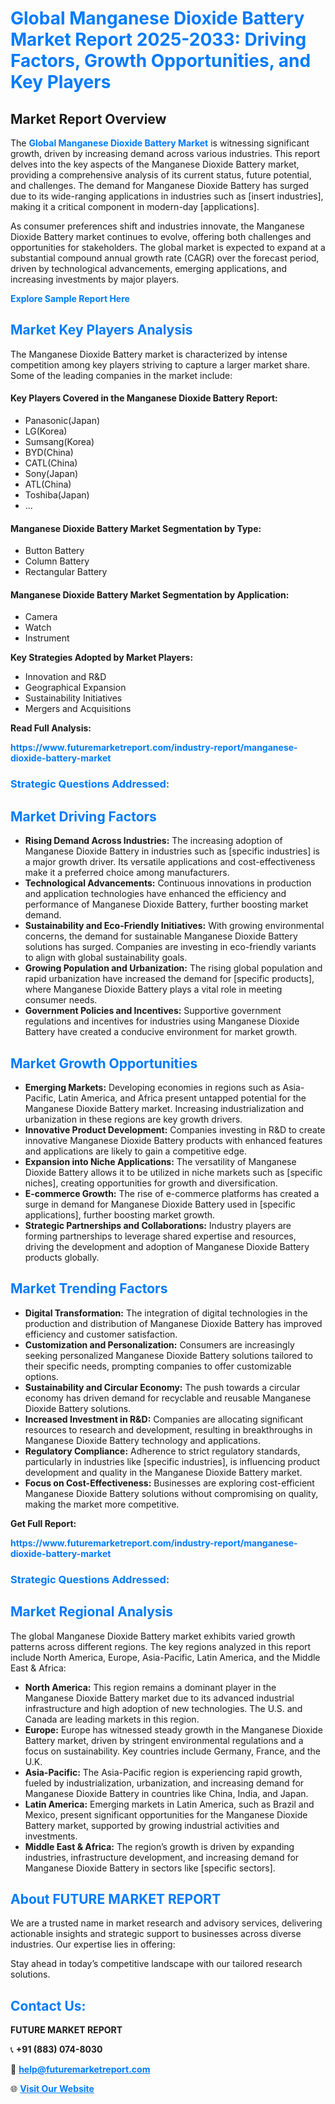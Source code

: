 <h1 style="color: #007BFF;">Global Manganese Dioxide Battery Market Report 2025-2033: Driving Factors, Growth Opportunities, and Key Players</h1>

<section id="overview">
<h2>Market Report Overview</h2>
<p>The <a href="https://www.futuremarketreport.com/industry-report/manganese-dioxide-battery-market" style="color: #007BFF; text-decoration: none;"><strong>Global Manganese Dioxide Battery Market</strong></a> is witnessing significant growth, driven by increasing demand across various industries. This report delves into the key aspects of the Manganese Dioxide Battery market, providing a comprehensive analysis of its current status, future potential, and challenges. The demand for Manganese Dioxide Battery has surged due to its wide-ranging applications in industries such as [insert industries], making it a critical component in modern-day [applications].</p>
<p>As consumer preferences shift and industries innovate, the Manganese Dioxide Battery market continues to evolve, offering both challenges and opportunities for stakeholders. The global market is expected to expand at a substantial compound annual growth rate (CAGR) over the forecast period, driven by technological advancements, emerging applications, and increasing investments by major players.</p>
</section>

<section id="overview">
<p><a href="https://www.futuremarketreport.com/request-sample/reportId=102939" style="color: #007BFF; text-decoration: none;"><strong>Explore Sample Report Here</strong></a></p>
</section>

<section id="key-players">
<h2 style="color: #007BFF;">Market Key Players Analysis</h2>
<p>The Manganese Dioxide Battery market is characterized by intense competition among key players striving to capture a larger market share. Some of the leading companies in the market include:</p>
<h4>Key Players Covered in the Manganese Dioxide Battery Report:</h4>
<ul><li>Panasonic(Japan)</li><li>LG(Korea)</li><li>Sumsang(Korea)</li><li>BYD(China)</li><li>CATL(China)</li><li>Sony(Japan)</li><li>ATL(China)</li><li>Toshiba(Japan)</li><li>...</li></ul>
<h4>Manganese Dioxide Battery Market Segmentation by Type:</h4>
<ul><li>Button Battery</li><li>Column Battery</li><li>Rectangular Battery</li></ul>

<h4>Manganese Dioxide Battery Market Segmentation by Application:</h4>
<ul><li>Camera</li><li>Watch</li><li>Instrument</li></ul>
<p><strong>Key Strategies Adopted by Market Players:</strong></p>
<ul>
<li>Innovation and R&D</li>
<li>Geographical Expansion</li>
<li>Sustainability Initiatives</li>
<li>Mergers and Acquisitions</li>
</ul>
</section>

<section>
<p><strong>Read Full Analysis: </strong></p><a href="https://www.futuremarketreport.com/industry-report/manganese-dioxide-battery-market" style="color: #007BFF; text-decoration: none;"><strong>https://www.futuremarketreport.com/industry-report/manganese-dioxide-battery-market</strong></a>
<h3 style="color: #007BFF;">Strategic Questions Addressed:</h3>
</section>

<section id="driving-factors">
<h2 style="color: #007BFF;">Market Driving Factors</h2>
<ul>
<li><strong>Rising Demand Across Industries:</strong> The increasing adoption of Manganese Dioxide Battery in industries such as [specific industries] is a major growth driver. Its versatile applications and cost-effectiveness make it a preferred choice among manufacturers.</li>
<li><strong>Technological Advancements:</strong> Continuous innovations in production and application technologies have enhanced the efficiency and performance of Manganese Dioxide Battery, further boosting market demand.</li>
<li><strong>Sustainability and Eco-Friendly Initiatives:</strong> With growing environmental concerns, the demand for sustainable Manganese Dioxide Battery solutions has surged. Companies are investing in eco-friendly variants to align with global sustainability goals.</li>
<li><strong>Growing Population and Urbanization:</strong> The rising global population and rapid urbanization have increased the demand for [specific products], where Manganese Dioxide Battery plays a vital role in meeting consumer needs.</li>
<li><strong>Government Policies and Incentives:</strong> Supportive government regulations and incentives for industries using Manganese Dioxide Battery have created a conducive environment for market growth.</li>
</ul>
</section>

<section id="growth-opportunities">
<h2 style="color: #007BFF;">Market Growth Opportunities</h2>
<ul>
<li><strong>Emerging Markets:</strong> Developing economies in regions such as Asia-Pacific, Latin America, and Africa present untapped potential for the Manganese Dioxide Battery market. Increasing industrialization and urbanization in these regions are key growth drivers.</li>
<li><strong>Innovative Product Development:</strong> Companies investing in R&D to create innovative Manganese Dioxide Battery products with enhanced features and applications are likely to gain a competitive edge.</li>
<li><strong>Expansion into Niche Applications:</strong> The versatility of Manganese Dioxide Battery allows it to be utilized in niche markets such as [specific niches], creating opportunities for growth and diversification.</li>
<li><strong>E-commerce Growth:</strong> The rise of e-commerce platforms has created a surge in demand for Manganese Dioxide Battery used in [specific applications], further boosting market growth.</li>
<li><strong>Strategic Partnerships and Collaborations:</strong> Industry players are forming partnerships to leverage shared expertise and resources, driving the development and adoption of Manganese Dioxide Battery products globally.</li>
</ul>
</section>

<section id="trending-factors">
<h2 style="color: #007BFF;">Market Trending Factors</h2>
<ul>
<li><strong>Digital Transformation:</strong> The integration of digital technologies in the production and distribution of Manganese Dioxide Battery has improved efficiency and customer satisfaction.</li>
<li><strong>Customization and Personalization:</strong> Consumers are increasingly seeking personalized Manganese Dioxide Battery solutions tailored to their specific needs, prompting companies to offer customizable options.</li>
<li><strong>Sustainability and Circular Economy:</strong> The push towards a circular economy has driven demand for recyclable and reusable Manganese Dioxide Battery solutions.</li>
<li><strong>Increased Investment in R&D:</strong> Companies are allocating significant resources to research and development, resulting in breakthroughs in Manganese Dioxide Battery technology and applications.</li>
<li><strong>Regulatory Compliance:</strong> Adherence to strict regulatory standards, particularly in industries like [specific industries], is influencing product development and quality in the Manganese Dioxide Battery market.</li>
<li><strong>Focus on Cost-Effectiveness:</strong> Businesses are exploring cost-efficient Manganese Dioxide Battery solutions without compromising on quality, making the market more competitive.</li>
</ul>
</section>

<section>
<p><strong>Get Full Report: </strong></p><a href="https://www.futuremarketreport.com/industry-report/manganese-dioxide-battery-market" style="color: #007BFF; text-decoration: none;"><strong>https://www.futuremarketreport.com/industry-report/manganese-dioxide-battery-market</strong></a>
<h3 style="color: #007BFF;">Strategic Questions Addressed:</h3>
</section>


<section id="regional-analysis">
<h2 style="color: #007BFF;">Market Regional Analysis</h2>
<p>The global Manganese Dioxide Battery market exhibits varied growth patterns across different regions. The key regions analyzed in this report include North America, Europe, Asia-Pacific, Latin America, and the Middle East & Africa:</p>
<ul>
<li><strong>North America:</strong> This region remains a dominant player in the Manganese Dioxide Battery market due to its advanced industrial infrastructure and high adoption of new technologies. The U.S. and Canada are leading markets in this region.</li>
<li><strong>Europe:</strong> Europe has witnessed steady growth in the Manganese Dioxide Battery market, driven by stringent environmental regulations and a focus on sustainability. Key countries include Germany, France, and the U.K.</li>
<li><strong>Asia-Pacific:</strong> The Asia-Pacific region is experiencing rapid growth, fueled by industrialization, urbanization, and increasing demand for Manganese Dioxide Battery in countries like China, India, and Japan.</li>
<li><strong>Latin America:</strong> Emerging markets in Latin America, such as Brazil and Mexico, present significant opportunities for the Manganese Dioxide Battery market, supported by growing industrial activities and investments.</li>
<li><strong>Middle East & Africa:</strong> The region’s growth is driven by expanding industries, infrastructure development, and increasing demand for Manganese Dioxide Battery in sectors like [specific sectors].</li>
</ul>
</section>

<footer>
<h2 style="color: #007BFF;">About FUTURE MARKET REPORT</h2>
<p>We are a trusted name in market research and advisory services, delivering actionable insights and strategic support to businesses across diverse industries. Our expertise lies in offering:</p>

<p>Stay ahead in today’s competitive landscape with our tailored research solutions.</p>

<h2 style="color: #007BFF;">Contact Us:</h2>
<p><strong>FUTURE MARKET REPORT</strong></p>
<p>📞 <strong>+91 (883) 074-8030</strong></p>
<p>📧 <strong><a href="mailto:help@futuremarketreport.com" style="color: #007BFF;">help@futuremarketreport.com</a></strong></p>
<p>🌐 <strong><a href="https://www.futuremarketreport.com/" style="color: #007BFF;">Visit Our Website</a></strong></p>
</footer>